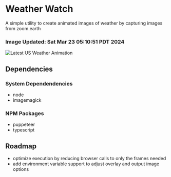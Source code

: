 # Weather Watch

A simple utility to create animated images of weather by capturing images from zoom.earth

### Image Updated: Sat Mar 23 05:10:51 PDT 2024

![Latest US Weather Animation](animations/2024-03-23.webp)

## Dependencies
### System Dependendencies
* node
* imagemagick
### NPM Packages
* puppeteer
* typescript

## Roadmap
* optimize execution by reducing browser calls to only the frames needed
* add environment variable support to adjust overlay and output image options

